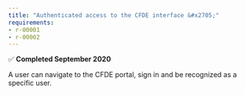 ```yaml
---
title: "Authenticated access to the CFDE interface &#x2705;"
requirements:
- r-00001
- r-00002
---
```


&#x2705; **Completed September 2020**

A user can navigate to the CFDE portal, sign in and be recognized as a specific user.
